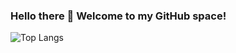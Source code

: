 ### Hello there 👋  Welcome to my GitHub space!  
  
  
![Top Langs](https://github-readme-stats.vercel.app/api/top-langs/?username=pal-akash&layout=compact&theme=dark)  

<!--
<a href="https://github.com/pal-akash/ReadTrackr">
  <img align="center" src="https://github-readme-stats.vercel.app/api/pin/?username=pal-akash&repo=ReadTrackr&theme=dark" />
</a>
<a href="https://github.com/pal-akash/Git-Inbox">
  <img align="center" src="https://github-readme-stats.vercel.app/api/pin/?username=pal-akash&repo=Git-Inbox&theme=dark" />
</a>  
<a href="https://github.com/pal-akash/IPL_Dashboard">
  <img align="center" src="https://github-readme-stats.vercel.app/api/pin/?username=pal-akash&repo=IPL_Dashboard&theme=dark" />
</a>
<a href="https://github.com/pal-akash/Quizzy">
  <img align="center" src="https://github-readme-stats.vercel.app/api/pin/?username=pal-akash&repo=Quizzy&theme=dark" />
</a>
<a href="https://github.com/pal-akash/Web-Stash">
  <img align="center" src="https://github-readme-stats.vercel.app/api/pin/?username=pal-akash&repo=Web-Stash&theme=dark" />
</a>
<a href="https://github.com/pal-akash/Shop-Ease">
  <img align="center" src="https://github-readme-stats.vercel.app/api/pin/?username=pal-akash&repo=Shop-Ease&theme=dark" />
</a>

**pal-akash/pal-akash** is a ✨ _special_ ✨ repository because its `README.md` (this file) appears on your GitHub profile.

Here are some ideas to get you started:

- 🔭 I’m currently working on ...
- 🌱 I’m currently learning ...
- 👯 I’m looking to collaborate on ...
- 🤔 I’m looking for help with ...
- 💬 Ask me about ...
- 📫 How to reach me: ...
- 😄 Pronouns: ...
- ⚡ Fun fact: ...
-->
